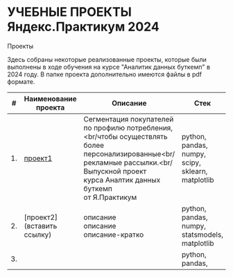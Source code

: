 # УЧЕБНЫЕ ПРОЕКТЫ Яндекс.Практикум 2024
Проекты

Здесь собраны некоторые реализованные проекты,  которые были выполнены в ходе обучения на курсе "Аналитик данных буткемп" в 2024 году.
В папке проекта дополнительно имеются файлы в pdf формате. 

| #    | Наименование проекта                | Описание                                                     | Стек                                                         |
| ---- | ------------------------------------------------------------ | ------------------------------------------------------------ | ------------------------------------------------------------ |
| 1.   | [проект1](https://github.com/brykovskaya/educational_projects/tree/main/project10_e_commerce) | Сегментация покупателей по профилю потребления,<br/чтобы осуществлять более персонализированные<br/рекламные рассылки.<br/Выпускной проект <br/>курса Аналтик данных буткемп <br/>от Я.Практикум| python, pandas, numpy, scipy, sklearn, matplotlib       |
| 2.   |[проект2](вставить ссылку)  | описание <br/>описание <br/>описание-кратко  | python, pandas, numpy, statsmodels,   matplotlib |
| 3.   |  |         | python, pandas,     |

